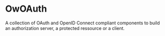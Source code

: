 # OwOAuth
A collection of OAuth and OpenID Connect compliant components to build an authorization server, a protected ressource or a client.
